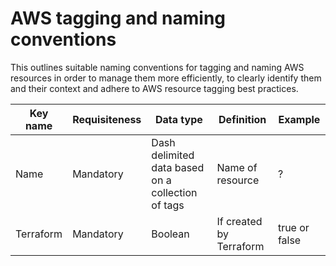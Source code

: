 # AWS tagging and naming conventions

This outlines suitable naming conventions for tagging and naming AWS resources in order to manage them more efficiently, to clearly identify them and their context and adhere to AWS resource tagging best practices.

| Key name  | Requisiteness | Data type | Definition | Example |
| ------------- | ------------- | ------------- | ------------- | ------------- |
| Name  | Mandatory  | Dash delimited data based on a collection of tags | Name of resource  | ?  |
| Terraform  | Mandatory  | Boolean  | If created by Terraform  | true or false  |
